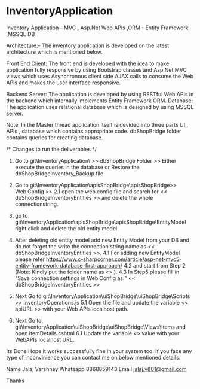 # InventoryApplication
Inventory Application - MVC , Asp.Net Web APIs ,ORM - Entity Framework ,MSSQL DB

Architecture:- The inventory application is developed on the latest architecture which is mentioned below.

Front End Client: The front end is developed with the idea to make application fully responsive by using Bootstrap classes and
Asp.Net MVC views which uses Asynchronous client side AJAX calls to consume the Web APIs and makes the user interface responsive.

Backend Server: The application is developed by using RESTful Web APIs in the backend which internally implements Entity Framework ORM.
Database: The application uses relational database which is designed by using MSSQL server.

Note: In the Master thread application itself is devided into three parts UI , APIs , database which contains appropriate code.
dbShopBridge folder contains queries for creating database.

/* Changes to run the deliverables */
1. Go to git\InventoryApplication\ >> dbShopBridge Folder >> Either execute the queries in the database or Restore the dbShopBridgeInventory_Backup file 

2. Go to git\InventoryApplication\apisShopBridge\apisShopBridge>> Web.Config >> 
	2.1 open the web.config file and search for << dbShopBridgeInventoryEntities >> and delete the whole connectionstring.
3. go to git\InventoryApplication\apisShopBridge\apisShopBridge\EntityModel right click and delete the old entity model
4. After deleting old entity model add new Entity Model from your DB and do not forget the write the connection string name as << dbShopBridgeInventoryEntities >>.
	4.1 For adding new EntityModel please refer https://www.c-sharpcorner.com/article/asp-net-mvc5-entity-framework-database-first-approach/ 
	4.2 and start from Step 2 (Note: Kindly put the folder name as <<EntityModel>> ).
	4.3 In Step5 please fill in "Save connection settings in Web.Config as:" << dbShopBridgeInventoryEntities >>
	
5. Next Go to git\InventoryApplication\uiShopBridge\uiShopBridge\Scripts >>	InventoryOperations.js
	5.1 Open the file and update the variable << apiURL >> with your Web APIs localhost path.
6. Next Go to git\InventoryApplication\uiShopBridge\uiShopBridge\Views\Items and open ItemDetails.cshtml
	6.1 Update the variable <<apiURL>> value with your WebAPIs localhost URL.


Its Done Hope it works successfully fine in your system too.
If you face any type of inconvinience you can contact me on below mentioned details.

Name 		Jalaj Varshney
Whatsapp	8868859143
Email		jalaj.v801@gmail.com

Thanks